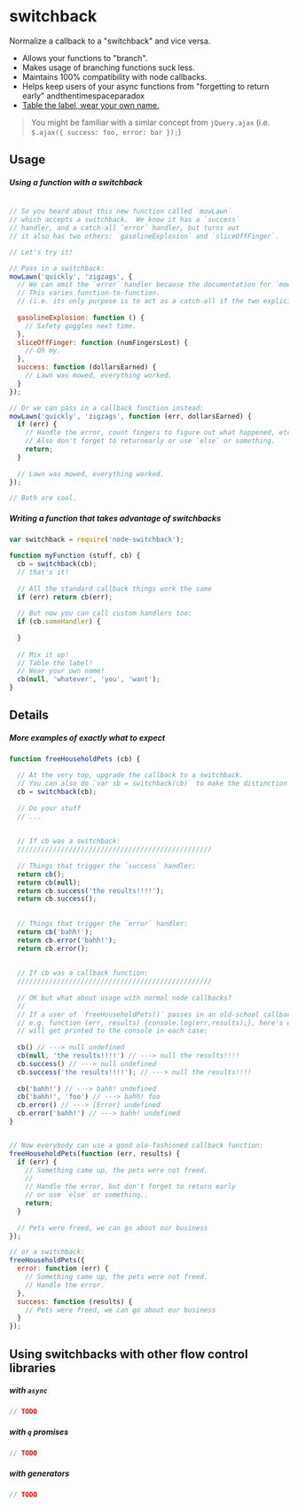 switchback
========

Normalize a callback to a "switchback" and vice versa.

+ Allows your functions to "branch".
+ Makes usage of branching functions suck less.
+ Maintains 100% compatibility with node callbacks.
+ Helps keep users of your async functions from "forgetting to return early" andthentimespaceparadox
+ [Table the label, wear your own name.](http://news.moviefone.com/2010/05/26/cheesy-mr-t-clip-advises-you-to-table-the-label/)

> You might be familiar with a simlar concept from `jQuery.ajax` (i.e. `$.ajax({ success: foo, error: bar });`)


## Usage

##### Using a function with a switchback
```javascript

// So you heard about this new function called `mowLawn`
// which accepts a switchback.  We know it has a `success`
// handler, and a catch-all `error` handler, but turns out
// it also has two others: `gasolineExplosion` and `sliceOffFinger`.

// Let's try it! 

// Pass in a switchback:
mowLawn('quickly', 'zigzags', {
  // We can omit the `error` handler because the documentation for `mowLawn` says that it's optional.
  // This varies function-to-function.
  // (i.e. its only purpose is to act as a catch-all if the two explicit handlers are not specified)
  
  gasolineExplosion: function () {
    // Safety goggles next time.
  },
  sliceOffFinger: function (numFingersLost) {
    // Oh my.
  },
  success: function (dollarsEarned) {
    // Lawn was mowed, everything worked.
  }
});

// Or we can pass in a callback function instead:
mowLawn('quickly', 'zigzags', function (err, dollarsEarned) {
  if (err) {
    // Handle the error, count fingers to figure out what happened, etc.
    // Also don't forget to returnearly or use `else` or something.
    return;
  }
  
  // Lawn was mowed, everything worked.
});

// Both are cool.
```

##### Writing a function that takes advantage of switchbacks
```javascript
var switchback = require('node-switchback');

function myFunction (stuff, cb) {
  cb = switchback(cb);
  // that's it!
  
  // All the standard callback things work the same
  if (err) return cb(err);
  
  // But now you can call custom handlers too:
  if (cb.someHandler) {
    
  }
  
  // Mix it up!
  // Table the label!
  // Wear your own name!
  cb(null, 'whatever', 'you', 'want');
}

```



## Details

##### More examples of exactly what to expect

```javascript
function freeHouseholdPets (cb) {

  // At the very top, upgrade the callback to a switchback.
  // You can also do `var sb = switchback(cb)` to make the distinction explicit.
  cb = switchback(cb);
  
  // Do your stuff
  // ...
  
  
  // If cb was a switchback:
  /////////////////////////////////////////////////
  
  // Things that trigger the `success` handler:
  return cb();
  return cb(null);
  return cb.success('the results!!!!');
  return cb.success();
  
  
  // Things that trigger the `error` handler:
  return cb('bahh!');
  return cb.error('bahh!');
  return cb.error();
  
  
  // If cb was a callback function:
  /////////////////////////////////////////////////
  
  // OK but what about usage with normal node callbacks?
  //
  // If a user of `freeHouseholdPets()` passes in an old-school callback,
  // e.g. function (err, results) {console.log(err,results);}, here's what
  // will get printed to the console in each case:
  
  cb() // ---> null undefined
  cb(null, 'the results!!!!') // ---> null the results!!!!
  cb.success() // ---> null undefined
  cb.success('the results!!!!'); // ---> null the results!!!!
  
  cb('bahh!') // ---> bahh! undefined
  cb('bahh!', 'foo') // ---> bahh! foo
  cb.error() // ---> [Error] undefined
  cb.error('bahh!') // ---> bahh! undefined
}


// Now everybody can use a good ole-fashioned callback function:
freeHouseholdPets(function (err, results) {
  if (err) {
    // Something came up, the pets were not freed.
    //
    // Handle the error, but don't forget to return early
    // or use `else` or something..
    return;
  }
  
  // Pets were freed, we can go about our business
});

// or a switchback:
freeHouseholdPets({
  error: function (err) {
    // Something came up, the pets were not freed.
    // Handle the error.
  },
  success: function (results) {
    // Pets were freed, we can go about our business
  }
});

```




## Using switchbacks with other flow control libraries

##### with `async`
```javascript
// TODO
```

##### with `q` promises
```javascript
// TODO
```

##### with generators
```javascript
// TODO
```
